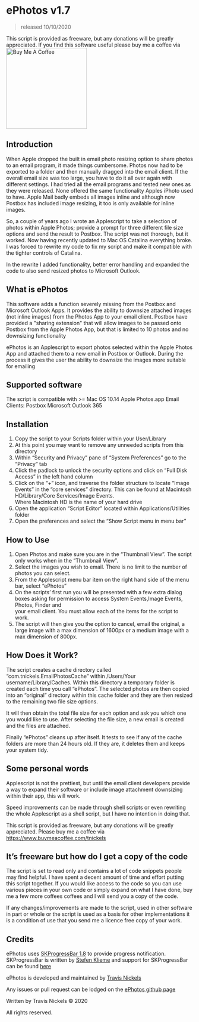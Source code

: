 # ePhotos v1.7
> released 10/10/2020

This script is provided as freeware, but any donations will be greatly appreciated. If you find this software useful please buy me a coffee via
<a href="https://www.buymeacoffee.com/tnickels" target="_blank"><img src="https://cdn.buymeacoffee.com/buttons/v2/default-orange.png" alt="Buy Me A Coffee" width= "217" ></a>
## Introduction

When Apple dropped the built in email photo resizing option to share photos to an email program, it made things cumbersome. Photos now had to be exported to a folder and then manually dragged into the email client. If the overall email size was too large, you have to do it all over again with different settings.  I had tried all the email programs and tested new ones as they were released. None offered the same functionality Apples iPhoto used to have. Apple Mail badly embeds all images inline and although now Postbox has included image resizing, it too is only available for inline images.

So, a couple of years ago I wrote an Applescript to take a selection of photos within Apple Photos; provide a prompt for three different file size options and send the result to Postbox. The script was not thorough, but it worked. Now having recently updated to Mac OS Catalina everything broke. I was forced to rewrite my code to fix my script and make it compatible with the tighter controls of Catalina.

In the rewrite I added functionality, better error handling and expanded the code to also send resized photos to Microsoft Outlook.


## What is ePhotos

This software adds a function severely missing from the Postbox and Microsoft Outlook Apps. It provides the ability to downsize attached images (not inline images) from the Photos App to your email client. Postbox have provided a "sharing extension" that will allow images to be passed onto Postbox from the Apple Photos App, but that is limited to 10 photos and no downsizing functionality

ePhotos is an Applescript to export photos selected within the Apple Photos App and attached them to a new email in Postbox or Outlook. During the process it gives the user the ability to downsize the images more suitable for emailing


## Supported software

The script is compatible with >= Mac OS 10.14
Apple Photos.app
Email Clients:
	Postbox
	Microsoft Outlook 365


## Installation

1.	Copy the script to your Scripts folder within your User/Library
2.	At this point you may want to remove any unneeded scripts from this directory
3.	Within “Security and Privacy” pane of “System Preferences” go to the “Privacy” tab
4.	Click the padlock to unlock the security options and click on “Full Disk Access” in the left hand column
5.	Click on the “+” icon, and traverse the folder structure to locate “Image Events” in the “core services” directory. This can be found at
             Macintosh HD/Library/Core Services/Image Events.    
           Where Macintosh HD is the name of your hard drive
6.	Open the application “Script Editor” located within Applications/Utilities folder
7.	Open the preferences and select the “Show Script menu in menu bar”


## How to Use

1.	Open Photos and make sure you are in the “Thumbnail View”. The script only works when in the “Thumbnail View”. 
2.	Select the images you wish to email. There is no limit to the number of photos you can select.
3.	From the Applescript menu bar item on the right hand side of the menu bar, select “ePhotos”
4.	On the scripts’ first run you will be presented with a few extra dialog boxes asking for permission to access System Events,Image Events, Photos, Finder and    
          your email client. You must allow each of the items for the script to work.
5.	The script will then give you the option to cancel, email the original, a large image with a max dimension of 1600px or a medium image with a max dimension 
           of 800px.


## How Does it Work?

The script creates a cache directory called “com.tnickels.EmailPhotosCache” within /Users/Your username/Library/Caches. Within this directory a temporary folder is created each time you call “ePhotos”. The selected photos are then copied into an “original” directory within this cache folder and they are then resized to the remaining two file size options.

It will then obtain the total file size for each option and ask you which one you would like to use. After selecting the file size, a new email is created and the files are attached.

Finally “ePhotos” cleans up after itself. It tests to see if any of the cache folders are more than 24 hours old. If they are, it deletes them and keeps your system tidy.



## Some personal words

Applescript is not the prettiest, but until the email client developers provide a way to expand their software or include image attachment downsizing within their app, this will work.

Speed improvements can be made through shell scripts or even rewriting the whole Applescript as a shell script, but I have no intention in doing that.



This script is provided as freeware, but any donations will be greatly appreciated.
Please buy me a coffee via https://www.buymeacoffee.com/tnickels



## It’s freeware but how do I get a copy of the code

The script is set to read only and contains a lot of code snippets people may find helpful. I have spent a decent amount of time and effort putting this script together. If you would like access to the code so you can use various pieces in your own code or simply expand on what I have done, buy me a few more coffees coffees and I will send you a copy of the code.

If any changes/improvements are made to the script, used in other software in part or whole or the script is used as a basis for other implementations it is a condition of use that you send me a licence free copy of your work.

## Credits
ePhotos uses [SKProgressBar 1.8](http://klieme.com/Downloads/SKProgressBar/SKProgressBar1.8.zip) to provide progress notification. SKProgressBar is written by [Stefen Klieme](http://www.klieme.de/) and support for SKProgressBar can be found [here](https://macscripter.net/viewtopic.php?id=36409)

ePhotos is developed and maintained by [Travis Nickels](https://github.com/tnickels)


Any issues or pull request can be lodged on the [ePhotos github page](https://github.com/tnickels/ePhotos)

Written by Travis Nickels © 2020

All rights reserved.
